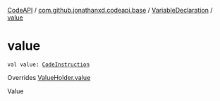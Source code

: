 [CodeAPI](../../index.md) / [com.github.jonathanxd.codeapi.base](../index.md) / [VariableDeclaration](index.md) / [value](.)

# value

`val value: `[`CodeInstruction`](../../com.github.jonathanxd.codeapi/-code-instruction.md)

Overrides [ValueHolder.value](../-value-holder/value.md)

Value

